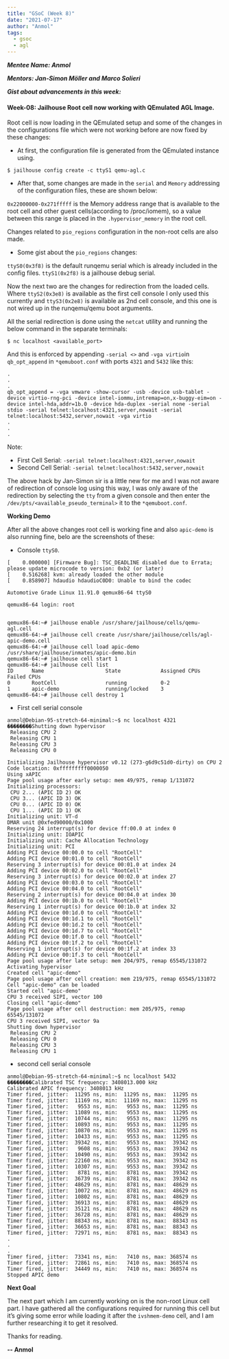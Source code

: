 ```yaml
---
title: "GSoC (Week 8)"
date: "2021-07-17"
author: "Anmol"
tags: 
  - gsoc
  - agl
---
```


***Mentee Name: Anmol***



***Mentors: Jan-Simon Möller and Marco Solieri***


***Gist about advancements in this week:***


#### Week-08: Jailhouse Root cell now working with QEmulated AGL Image.

Root cell is now loading in the QEmulated setup and some of the changes in the configurations file which were not working before are now fixed by these changes:

- At first, the configuration file is generated from the QEmulated instance using.

```
$ jailhouse config create -c ttyS1 qemu-agl.c
```
- After that, some changes are made in the `serial` and `Memory` addressing of the configuration files, these are shown below:

`0x22000000-0x271fffff` is the Memory address range that is available to the root cell and other guest cells(according to /proc/iomem), so a value between this range is placed in the `.hypervisor_memory` in the root cell.

Changes related to `pio_regions` configuration in the non-root cells are also made.

- Some gist about the `pio_regions` changes: 

`ttyS0(0x3f8)`  is the default runqemu serial which is already included in the config files.
`ttyS1(0x2f8)` is a  jailhouse debug serial.

Now the next two are the changes for redirection from the loaded cells. Where `ttyS2(0x3e8)`  is available as the first cell console I only used this currently and `ttyS3(0x2e8)`  is available as 2nd cell console, and this one is not wired up in the runqemu/qemu boot arguments.

All the serial redirection is done using the `netcat` utility and running the below command in the separate terminals:
```
$ nc localhost <available_port>
```
And this is enforced by appending `-serial <>` and `-vga virtio`in `qb_opt_append` in `*qemuboot.conf` with ports `4321` and `5432` like this:

```
.
.
.
qb_opt_append = -vga vmware -show-cursor -usb -device usb-tablet -device virtio-rng-pci -device intel-iommu,intremap=on,x-buggy-eim=on -device intel-hda,addr=1b.0 -device hda-duplex -serial none -serial stdio -serial telnet:localhost:4321,server,nowait -serial telnet:localhost:5432,server,nowait -vga virtio
.
.
.
```

Note: 
- First Cell Serial: `-serial telnet:localhost:4321,server,nowait`
- Second Cell Serial: `-serial telnet:localhost:5432,server,nowait`

The above hack by Jan-Simon sir is a little new for me and I was not aware of redirection of console log using this way, I was only aware of the redirection by selecting the `tty` from a given console and then enter the `/dev/pts/<available_pseudo_terminal>` it to the `*qemuboot.conf`.

**Working Demo**

After all the above changes root cell is working fine and also `apic-demo` is also running fine, belo are the screenshots of these:

- Console `ttyS0`.

```
[    0.000000] [Firmware Bug]: TSC_DEADLINE disabled due to Errata; please update microcode to version: 0xb2 (or later)
[    0.516268] kvm: already loaded the other module
[    0.858907] hdaudio hdaudioC0D0: Unable to bind the codec

Automotive Grade Linux 11.91.0 qemux86-64 ttyS0

qemux86-64 login: root


qemux86-64:~# jailhouse enable /usr/share/jailhouse/cells/qemu-agl.cell 
qemux86-64:~# jailhouse cell create /usr/share/jailhouse/cells/agl-apic-demo.cell 
qemux86-64:~# jailhouse cell load apic-demo /usr/share/jailhouse/inmates/apic-demo.bin 
qemux86-64:~# jailhouse cell start 1
qemux86-64:~# jailhouse cell list  
ID      Name                    State             Assigned CPUs           Failed CPUs             
0       RootCell                running           0-2                                             
1       apic-demo               running/locked    3                                               
qemux86-64:~# jailhouse cell destroy 1

```
- First cell serial console

```
anmol@Debian-95-stretch-64-minimal:~$ nc localhost 4321
��������Shutting down hypervisor
 Releasing CPU 2
 Releasing CPU 1
 Releasing CPU 3
 Releasing CPU 0

Initializing Jailhouse hypervisor v0.12 (273-g6d9c51d0-dirty) on CPU 2
Code location: 0xfffffffff0000050
Using xAPIC
Page pool usage after early setup: mem 49/975, remap 1/131072
Initializing processors:
 CPU 2... (APIC ID 2) OK
 CPU 3... (APIC ID 3) OK
 CPU 0... (APIC ID 0) OK
 CPU 1... (APIC ID 1) OK
Initializing unit: VT-d
DMAR unit @0xfed90000/0x1000
Reserving 24 interrupt(s) for device ff:00.0 at index 0
Initializing unit: IOAPIC
Initializing unit: Cache Allocation Technology
Initializing unit: PCI
Adding PCI device 00:00.0 to cell "RootCell"
Adding PCI device 00:01.0 to cell "RootCell"
Reserving 3 interrupt(s) for device 00:01.0 at index 24
Adding PCI device 00:02.0 to cell "RootCell"
Reserving 3 interrupt(s) for device 00:02.0 at index 27
Adding PCI device 00:03.0 to cell "RootCell"
Adding PCI device 00:04.0 to cell "RootCell"
Reserving 2 interrupt(s) for device 00:04.0 at index 30
Adding PCI device 00:1b.0 to cell "RootCell"
Reserving 1 interrupt(s) for device 00:1b.0 at index 32
Adding PCI device 00:1d.0 to cell "RootCell"
Adding PCI device 00:1d.1 to cell "RootCell"
Adding PCI device 00:1d.2 to cell "RootCell"
Adding PCI device 00:1d.7 to cell "RootCell"
Adding PCI device 00:1f.0 to cell "RootCell"
Adding PCI device 00:1f.2 to cell "RootCell"
Reserving 1 interrupt(s) for device 00:1f.2 at index 33
Adding PCI device 00:1f.3 to cell "RootCell"
Page pool usage after late setup: mem 204/975, remap 65545/131072
Activating hypervisor
Created cell "apic-demo"
Page pool usage after cell creation: mem 219/975, remap 65545/131072
Cell "apic-demo" can be loaded
Started cell "apic-demo"
CPU 3 received SIPI, vector 100
Closing cell "apic-demo"
Page pool usage after cell destruction: mem 205/975, remap 65545/131072
CPU 3 received SIPI, vector 9a
Shutting down hypervisor
 Releasing CPU 2
 Releasing CPU 0
 Releasing CPU 3
 Releasing CPU 1
```


- second cell serial console

```
anmol@Debian-95-stretch-64-minimal:~$ nc localhost 5432
��������Calibrated TSC frequency: 3408013.000 kHz
Calibrated APIC frequency: 3408013 kHz
Timer fired, jitter:  11295 ns, min:  11295 ns, max:  11295 ns
Timer fired, jitter:  11169 ns, min:  11169 ns, max:  11295 ns
Timer fired, jitter:   9553 ns, min:   9553 ns, max:  11295 ns
Timer fired, jitter:  11089 ns, min:   9553 ns, max:  11295 ns
Timer fired, jitter:  10744 ns, min:   9553 ns, max:  11295 ns
Timer fired, jitter:  10893 ns, min:   9553 ns, max:  11295 ns
Timer fired, jitter:  10870 ns, min:   9553 ns, max:  11295 ns
Timer fired, jitter:  10433 ns, min:   9553 ns, max:  11295 ns
Timer fired, jitter:  39342 ns, min:   9553 ns, max:  39342 ns
Timer fired, jitter:   9608 ns, min:   9553 ns, max:  39342 ns
Timer fired, jitter:  10490 ns, min:   9553 ns, max:  39342 ns
Timer fired, jitter:  22160 ns, min:   9553 ns, max:  39342 ns
Timer fired, jitter:  10307 ns, min:   9553 ns, max:  39342 ns
Timer fired, jitter:   8781 ns, min:   8781 ns, max:  39342 ns
Timer fired, jitter:  36739 ns, min:   8781 ns, max:  39342 ns
Timer fired, jitter:  48629 ns, min:   8781 ns, max:  48629 ns
Timer fired, jitter:  10072 ns, min:   8781 ns, max:  48629 ns
Timer fired, jitter:  10802 ns, min:   8781 ns, max:  48629 ns
Timer fired, jitter:  36913 ns, min:   8781 ns, max:  48629 ns
Timer fired, jitter:  35121 ns, min:   8781 ns, max:  48629 ns
Timer fired, jitter:  36728 ns, min:   8781 ns, max:  48629 ns
Timer fired, jitter:  88343 ns, min:   8781 ns, max:  88343 ns
Timer fired, jitter:  36653 ns, min:   8781 ns, max:  88343 ns
Timer fired, jitter:  72971 ns, min:   8781 ns, max:  88343 ns
.
.
.
Timer fired, jitter:  73341 ns, min:   7410 ns, max: 368574 ns
Timer fired, jitter:  72861 ns, min:   7410 ns, max: 368574 ns
Timer fired, jitter:  34449 ns, min:   7410 ns, max: 368574 ns
Stopped APIC demo
```
**Next Goal**

The next part which I am currently working on is the non-root Linux cell part. I have gathered all the configurations required for running this cell but it’s giving some error while loading it after the `ivshmem-demo` cell, and I am further researching it to get it resolved.


Thanks for reading.


**-- Anmol**
